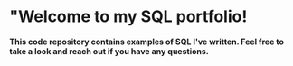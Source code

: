 # "Welcome to my SQL portfolio! 
__This code repository contains examples of SQL I've written. Feel free to take a look and reach out if you have any questions.__

